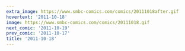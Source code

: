 ```yaml
---
extra_image: https://www.smbc-comics.com/comics/20111018after.gif
hovertext: '2011-10-18'
image: https://www.smbc-comics.com/comics/20111018.gif
next_comic: '2011-10-19'
prev_comic: '2011-10-17'
title: '2011-10-18'
---
```


